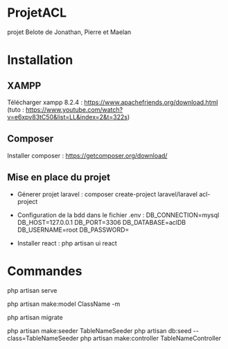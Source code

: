 # ProjetACL
projet Belote de Jonathan, Pierre et Maelan

# Installation

## XAMPP

Télécharger xampp 8.2.4 : https://www.apachefriends.org/download.html
(tuto : https://www.youtube.com/watch?v=e6xpv83tC50&list=LL&index=2&t=322s)

## Composer

Installer composer : https://getcomposer.org/download/



## Mise en place du projet 

- Génerer projet laravel : composer create-project laravel/laravel acl-project

- Configuration de la bdd dans le fichier .env :
DB_CONNECTION=mysql
DB_HOST=127.0.0.1
DB_PORT=3306
DB_DATABASE=aclDB
DB_USERNAME=root
DB_PASSWORD=

- Installer react : php artisan ui react



# Commandes


php artisan serve

php artisan make:model ClassName -m

php artisan migrate

php artisan make:seeder TableNameSeeder
php artisan db:seed --class=TableNameSeeder
php artisan make:controller TableNameController